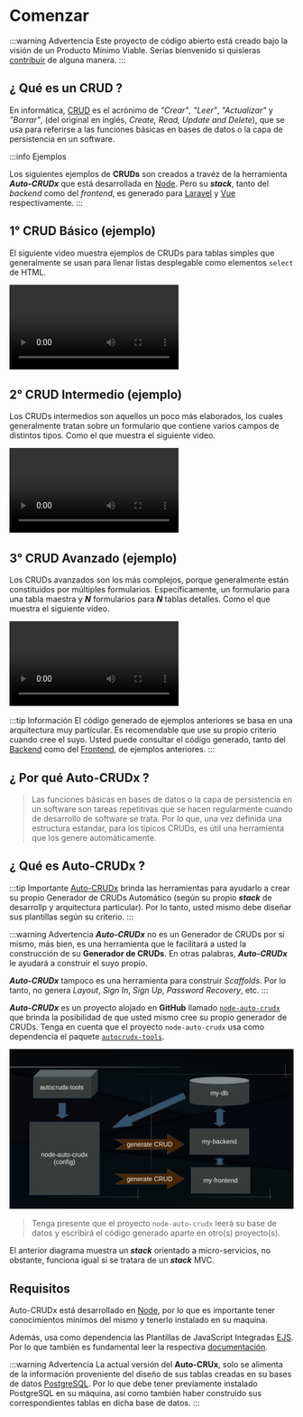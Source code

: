 # Comenzar

:::warning Advertencia
Este proyecto de código abierto está creado bajo la visión de un Producto Mínimo Viable. Serías bienvenido si quisieras [contribuir](./contribution.html) de alguna manera.
:::

## ¿ Qué es un CRUD ?

En informática, [CRUD](https://en.wikipedia.org/wiki/Create,_read,_update_and_delete) es el acrónimo de _"Crear"_, _"Leer"_, _"Actualizar"_ y _"Borrar"_, (del original en inglés, _Create, Read, Update and Delete_), que se usa para referirse a las funciones básicas en bases de datos o la capa de persistencia en un software.

:::info Ejemplos

Los siguientes ejemplos de **CRUDs** son creados a travéz de la herramienta ***Auto-CRUDx*** que está desarrollada en [Node](https://nodejs.org/). Pero su **_stack_**, tanto del _backend_ como del _frontend_, es generado para [Laravel](https://laravel.com/) y [Vue](https://vuejs.org/) respectivamente.
:::

## 1° CRUD Básico (ejemplo)

El siguiente video muestra ejemplos de CRUDs para tablas simples que generalmente se usan para llenar listas desplegable como elementos `select` de HTML.

<video controls>
  <source src="./assets/get-start-1.mp4">
</video>

## 2° CRUD Intermedio (ejemplo)

Los CRUDs intermedios son aquellos un poco más elaborados, los cuales generalmente tratan sobre un formulario que contiene varios campos de distintos tipos. Como el que muestra el siguiente video.

<video controls>
  <source src="./assets/get-start-2.mp4">
</video>

## 3° CRUD Avanzado (ejemplo)

Los CRUDs avanzados son los más complejos, porque generalmente están constituidos por múltiples formularios. Específicamente, un formulario para una tabla maestra y **_N_** formularios para **_N_** tablas detalles. Como el que muestra el siguiente video.

<video controls>
  <source src="./assets/get-start-3.mp4">
</video>

:::tip Información
El código generado de ejemplos anteriores se basa en una arquitectura muy particular. Es recomendable que use su propio criterio cuando cree el suyo. Usted puede consultar el código generado, tanto del [Backend](https://github.com/CaribesTIC/laravuel-api/tree/main/Modules/Meeting) como del [Frontend](https://github.com/CaribesTIC/laravuel-spa/tree/main/src/modules/Meeting), de ejemplos anteriores.
:::

## ¿ Por qué Auto-CRUDx ?

>Las funciones básicas en bases de datos o la capa de persistencia en un software son tareas repetitivas que se hacen regularmente cuando de desarrollo de software se trata. Por lo que, una vez definida una estructura estandar, para los típicos CRUDs, es útil una herramienta que los genere automáticamente.

## ¿ Qué es Auto-CRUDx ?

:::tip Importante
[Auto-CRUDx](https://github.com/ecanquiz/node-auto-crudx) brinda las herramientas para ayudarlo a crear su propio Generador de CRUDs Automático (según su propio **_stack_** de desarrollp y arquitectura particular). Por lo tanto, usted mismo debe diseñar sus plantillas según su criterio.
:::

:::warning Advertencia
***Auto-CRUDx*** no es un Generador de CRUDs por si mismo, más bien, es una herramienta que le facilitará a usted la construcción de su **Generador de CRUDs**. En otras palabras, ***Auto-CRUDx*** le ayudará a construir el suyo propio.

***Auto-CRUDx*** tampoco es una herramienta para construir _Scaffolds_. Por lo tanto, no genera _Layout_, _Sign In_, _Sign Up_, _Password Recovery_, etc. 
:::

**_Auto-CRUDx_** es un proyecto alojado en **GitHub** llamado [`node-auto-crudx`](https://github.com/ecanquiz/node-auto-crudx) que brinda la posibilidad de que usted mismo cree su propio generador de CRUDs. Tenga en cuenta que el proyecto `node-auto-crudx` usa como dependencia el paquete [`autocrudx-tools`](./autocrudx-tools/import-autocrudx-tools.html).

![get-start](./assets/get-start-4.jpg)

>Tenga presente que el proyecto `node-auto-crudx` leerá su base de datos y escribirá el código generado aparte en otro(s) proyecto(s).

El anterior diagrama muestra un **_stack_** orientado a micro-servicios, no obstante, funciona igual si se tratara de un **_stack_** MVC.

## Requisitos

Auto-CRUDx está desarrollado en [Node](https://nodejs.org/), por lo que es importante tener conocimientos mínimos del mismo y tenerlo instalado en su maquina.

Además, usa como dependencia las Plantillas de JavaScript Integradas [EJS](https://www.npmjs.com/package/ejs). Por lo que también es fundamental leer la respectiva [documentación](https://ejs.co/).

:::warning Advertencia
La actual versión del **Auto-CRUx**, solo se alimenta de la información proveniente del diseño de sus tablas creadas en su bases de datos [PostgreSQL](https://www.postgresql.org/). Por lo que debe tener previamente instalado PostgreSQL en su máquina, así como también haber construido sus correspondientes tablas en dicha base de datos.
:::


